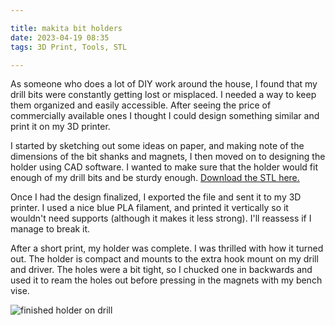 ```yaml
---

title: makita bit holders
date: 2023-04-19 08:35
tags: 3D Print, Tools, STL

---
```

As someone who does a lot of DIY work around the house, I found that my drill bits were constantly getting lost or misplaced. I needed a way to keep them organized and easily accessible. After seeing the price of commercially available ones I thought I could design something similar and print it on my 3D printer.

I started by sketching out some ideas on paper, and making note of the dimensions of the bit shanks and magnets, I then moved on to designing the holder using CAD software. I wanted to make sure that the holder would fit enough of my drill bits and be sturdy enough. <a href="/2023/04/19/makita-bit-holders/bit-holder.stl">Download the STL here.</a>


<script type="module" src="https://ajax.googleapis.com/ajax/libs/model-viewer/3.0.1/model-viewer.min.js"></script>
<model-viewer src="/2023/04/19/makita-bit-holders/bit-holder.glb" shadow-intensity="1" camera-controls touch-action="pan-y">
</model-viewer>

<script>
const modelViewerParameters = document.querySelector("model-viewer");

modelViewerParameters.addEventListener("load", (ev) => {
  let material = modelViewerParameters.model.materials[0];
  material.pbrMetallicRoughness.setBaseColorFactor([0, 0.5, 1]);
});
</script>

Once I had the design finalized, I exported the file and sent it to my 3D printer. I used a nice blue PLA filament, and printed it vertically so it wouldn't need supports (although it makes it less strong). I'll reassess if I manage to break it.

After a short print, my holder was complete. I was thrilled with how it turned out. The holder is compact and mounts to the extra hook mount on my drill and driver. The holes were a bit tight, so I chucked one in backwards and used it to ream the holes out before pressing in the magnets with my bench vise.

<img src="/2023/04/19/makita-bit-holders/finished.jpeg" alt="finished holder on drill">
